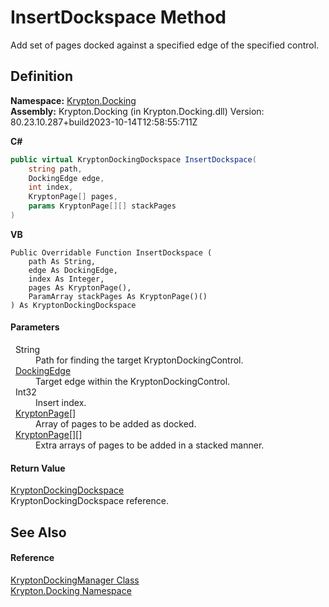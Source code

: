 # InsertDockspace Method


Add set of pages docked against a specified edge of the specified control.



## Definition
**Namespace:** <a href="98399376-cf41-9454-4b4d-4fab2ca20bc7.md">Krypton.Docking</a>  
**Assembly:** Krypton.Docking (in Krypton.Docking.dll) Version: 80.23.10.287+build2023-10-14T12:58:55:711Z

**C#**
``` C#
public virtual KryptonDockingDockspace InsertDockspace(
	string path,
	DockingEdge edge,
	int index,
	KryptonPage[] pages,
	params KryptonPage[][] stackPages
)
```
**VB**
``` VB
Public Overridable Function InsertDockspace ( 
	path As String,
	edge As DockingEdge,
	index As Integer,
	pages As KryptonPage(),
	ParamArray stackPages As KryptonPage()()
) As KryptonDockingDockspace
```



#### Parameters
<dl><dt>  String</dt><dd>Path for finding the target KryptonDockingControl.</dd><dt>  <a href="0326fb46-4d85-587f-b550-67cc94a3d312.md">DockingEdge</a></dt><dd>Target edge within the KryptonDockingControl.</dd><dt>  Int32</dt><dd>Insert index.</dd><dt>  <a href="6152055e-8626-d35d-405b-6d965a03471a.md">KryptonPage</a>[]</dt><dd>Array of pages to be added as docked.</dd><dt>  <a href="6152055e-8626-d35d-405b-6d965a03471a.md">KryptonPage</a>[][]</dt><dd>Extra arrays of pages to be added in a stacked manner.</dd></dl>

#### Return Value
<a href="a16209d6-1fd7-84cf-e1f0-e08aca0d626c.md">KryptonDockingDockspace</a>  
KryptonDockingDockspace reference.

## See Also


#### Reference
<a href="6c9c237d-95cb-a4ce-72c6-cd7684d3287e.md">KryptonDockingManager Class</a>  
<a href="98399376-cf41-9454-4b4d-4fab2ca20bc7.md">Krypton.Docking Namespace</a>  
